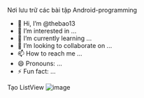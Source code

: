 Nơi lưu trữ các bài tập Android-programming
- 👋 Hi, I’m @thebao13
- 👀 I’m interested in ...
- 🌱 I’m currently learning ...
- 💞️ I’m looking to collaborate on ...
- 📫 How to reach me ...
- 😄 Pronouns: ...
- ⚡ Fun fact: ...

<!---
thebao13/thebao13 is a ✨ special ✨ repository because its `README.md` (this file) appears on your GitHub profile.
You can click the Preview link to take a look at your changes.
--->

Tạo ListView
![image](https://github.com/user-attachments/assets/70d0c2d9-7188-44c4-aef9-545360f38099)
